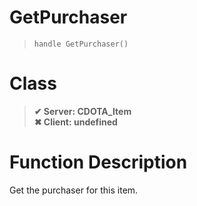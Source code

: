 # GetPurchaser
> `handle GetPurchaser()`
# Class
> __✔ Server: CDOTA_Item__  
> __✖ Client: undefined__  
# Function Description
Get the purchaser for this item.
